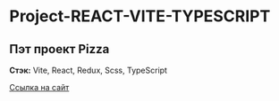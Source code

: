 # Project-REACT-VITE-TYPESCRIPT

## Пэт проект Pizza

__Стэк:__ Vite, React, Redux, Scss, TypeScript

[Ссылка на сайт](https://pizza.magmus-web.ru/)